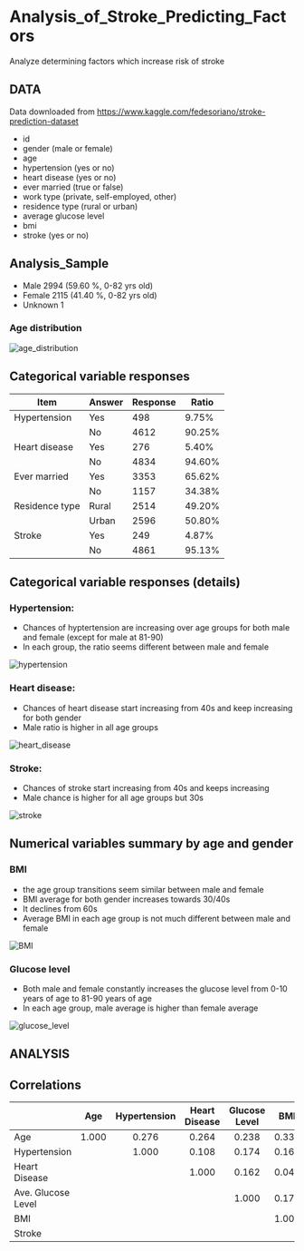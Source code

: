 # Analysis_of_Stroke_Predicting_Factors
Analyze determining factors which increase risk of stroke

## DATA

Data downloaded from  https://www.kaggle.com/fedesoriano/stroke-prediction-dataset

+ id
+ gender (male or female)
+ age
+ hypertension (yes or no)
+ heart disease (yes or no)
+ ever married (true or false)
+ work type (private, self-employed, other)
+ residence type (rural or urban)
+ average glucose level
+ bmi
+ stroke (yes or no)

## Analysis_Sample
+ Male    2994  (59.60 %, 0-82 yrs old)
+ Female  2115  (41.40 %, 0-82 yrs old)
+ Unknown 1

### Age distribution
![age_distribution](https://user-images.githubusercontent.com/46631208/111081669-cfdc7280-84da-11eb-81d3-3dae1dec07d3.png)


## Categorical variable responses

| Item | Answer | Response | Ratio |
| ---- | ------ | -------- | ----- |
| Hypertension | Yes | 498 | 9.75% |
|   | No | 4612 | 90.25% |
| Heart disease | Yes | 276 | 5.40% |
|   | No | 4834 | 94.60% |
| Ever married | Yes | 3353 | 65.62% |
|   | No | 1157 | 34.38% |
| Residence type | Rural | 2514 | 49.20% |
|  | Urban | 2596 | 50.80% |
| Stroke | Yes | 249 | 4.87% |
|  | No | 4861 | 95.13% |

## Categorical variable responses (details)

### Hypertension:
+ Chances of hyptertension are increasing over age groups for both male and female (except for male at 81-90)
+ In each group, the ratio seems different between male and female

![hypertension](https://user-images.githubusercontent.com/46631208/111082236-90635580-84dd-11eb-9510-5a259a18d095.png)

### Heart disease:
+ Chances of heart disease start increasing from 40s and keep increasing for both gender
+ Male ratio is higher in all age groups

![heart_disease](https://user-images.githubusercontent.com/46631208/111082275-c7d20200-84dd-11eb-97cd-ea4a453111d0.png)

### Stroke:
+ Chances of stroke start increasing from 40s and keeps increasing
+ Male chance is higher for all age groups but 30s

![stroke](https://user-images.githubusercontent.com/46631208/111082340-1d0e1380-84de-11eb-8dc0-3bf27010cf46.png)

## Numerical variables summary by age and gender

### BMI
+ the age group transitions seem similar between male and female
+ BMI average for both gender increases towards 30/40s
+ It declines from 60s
+ Average BMI in each age group is not much different between male and female

![BMI](https://user-images.githubusercontent.com/46631208/111082462-ce14ae00-84de-11eb-9a24-fe8113d188ab.png)


### Glucose level
+ Both male and female constantly increases the glucose level from 0-10 years of age to 81-90 years of age
+ In each age group, male average is higher than female average

![glucose_level](https://user-images.githubusercontent.com/46631208/111082503-103def80-84df-11eb-897e-b925c11a58b7.png)

## ANALYSIS

## Correlations

|       |  Age  | Hypertension | Heart Disease | Glucose Level |   BMI   |  Stroke  |
| ----- | :----: | :----: | :----: | :----: | :----: | :----: |
| Age | 1.000 | 0.276 | 0.264 | 0.238 | 0.333 | 0.245 |
| Hypertension |  | 1.000 | 0.108 | 0.174 | 0.168 | 0.128 |
| Heart Disease |  |   | 1.000 | 0.162 | 0.041| 0.135 |  
| Ave. Glucose Level |   |   |   | 1.000 | 0.176 | 0.132 |
| BMI |    |    |    |    | 1.000 | 0.042 |
| Stroke |    |    |    |    |    | 1.000 |













